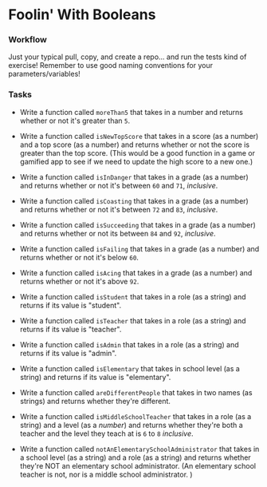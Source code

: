 # Foolin' With Booleans

### Workflow

Just your typical pull, copy, and create a repo... and run the tests kind of exercise! Remember to use good naming conventions for your parameters/variables!


### Tasks

* Write a function called `moreThan5` that takes in a number and returns whether or not it's greater than `5`.

* Write a function called `isNewTopScore` that takes in a score (as a number) and a top score (as a number) and returns whether or not the score is greater than the top score. (This would be a good function in a game or 
gamified app to see if we need to update the high score to a new one.)

* Write a function called `isInDanger` that takes in a grade (as a number) and returns whether or not it's between `60` and `71`, _inclusive_.

* Write a function called `isCoasting` that takes in a grade (as a number) and returns whether or not it's between `72` and `83`, _inclusive_.

* Write a function called `isSucceeding` that takes in a grade (as a number) and returns whether or not its between `84` and `92`, _inclusive_.

* Write a function called `isFailing` that takes in a grade (as a number) and returns whether or not it's below `60`.

* Write a function called `isAcing` that takes in a grade (as a number) and returns whether or not it's above `92`.

* Write a function called `isStudent` that takes in a role (as a string) and returns if its value is "student".

* Write a function called `isTeacher` that takes in a role (as a string) and returns if its value is "teacher".

* Write a function called `isAdmin` that takes in a role (as a string) and returns if its value is "admin".

* Write a function called `isElementary` that takes in school level (as a string) and returns if its value is "elementary".

* Write a function called `areDifferentPeople` that takes in two names (as strings) and returns whether they're different.

* Write a function called `isMiddleSchoolTeacher` that takes in a role (as a string) and a level (as a _number_) and returns whether they're both a teacher and the level they teach at is `6` to `8` _inclusive_.

* Write a function called `notAnElementarySchoolAdministrator` that takes in a school level (as a string) and a role (as a string) and returns whether they're NOT an elementary school administrator. (An elementary school teacher is not, nor is a middle school administrator. )
